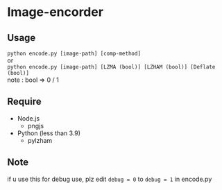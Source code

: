 # Image-encorder
## Usage
`python encode.py [image-path] [comp-method]`  
or  
`python encode.py [image-path] [LZMA (bool)] [LZHAM (bool)] [Deflate (bool)]`  
note : bool => 0 / 1  
  
## Require
- Node.js  
    - pngjs  
- Python (less than 3.9)
    - pylzham  
  
## Note  
if u use this for debug use, plz edit `debug = 0` to `debug = 1` in encode.py  
